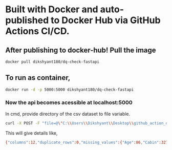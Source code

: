 # Built with Docker and auto-published to Docker Hub via GitHub Actions CI/CD.


## After publishing to docker-hub! Pull the image

```bash
docker pull dikshyant180/dq-check-fastapi
```


## To run as container,

```bash
docker run -d -p 5000:5000 dikshyant180/dq-check-fastapi 
```

### Now the api becomes acessible at localhost:5000

In cmd, provide directory of the csv dataset to file variable.

```bash
curl -X POST -F "file=@\"C:\\Users\\Dikshyant\\Desktop\\github_action_docker\\tested.csv\"" http://localhost:5000/check

```

This will give details like,


```bash
{"columns":12,"duplicate_rows":0,"missing_values":{"Age":86,"Cabin":327,"Embarked":0,"Fare":1,"Name":0,"Parch":0,"PassengerId":0,"Pclass":0,"Sex":0,"SibSp":0,"Survived":0,"Ticket":0},"rows":418}
```
